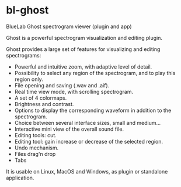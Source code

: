 # bl-ghost
BlueLab Ghost spectrogram viewer (plugin and app)

Ghost is a powerful spectrogram visualization and editing plugin.

Ghost provides a large set of features for visualizing and editing spectrograms:

* Powerful and intuitive zoom, with adaptive level of detail.
* Possibility to select any region of the spectrogram, and to play this region only.
* File opening and saving (.wav and .aif).
* Real time view mode, with scrolling spectrogram.
* A set of 4 colormaps.
* Brightness and contrast.
* Options to display the corresponding waveform in addition to the spectrogram.
* Choice between several interface sizes, small and medium...
* Interactive mini view of the overall sound file.
* Editing tools: cut.
* Editing tool: gain increase or decrease of the selected region.
* Undo mechanism.
* Files drag'n drop
* Tabs

It is usable on Linux, MacOS and Windows, as plugin or standalone application.

